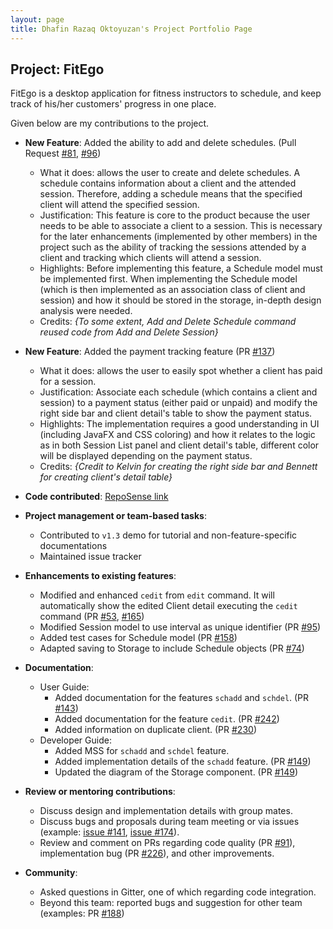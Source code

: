 ```yaml
---
layout: page
title: Dhafin Razaq Oktoyuzan's Project Portfolio Page
---
```


## Project: FitEgo

FitEgo is a desktop application for fitness instructors to schedule, and keep track of his/her customers' progress in one place.

Given below are my contributions to the project.

* **New Feature**: Added the ability to add and delete schedules. (Pull Request [#81](https://github.com/AY2021S1-CS2103T-T13-3/tp/pull/81), [#96](https://github.com/AY2021S1-CS2103T-T13-3/tp/pull/96))
  * What it does: allows the user to create and delete schedules. A schedule contains information about a client and the attended session. Therefore, adding a schedule means that the specified client will attend the specified session. 
  * Justification: This feature is core to the product because the user needs to be able to associate a client to a session. This is necessary for the later enhancements (implemented by other members) in the project such as the ability of tracking the sessions attended by a client and tracking which clients will attend a session.
  * Highlights: Before implementing this feature, a Schedule model must be implemented first. When implementing the Schedule model (which is then implemented as an association class of client and session) and how it should be stored in the storage, in-depth design analysis were needed.
  * Credits: *{To some extent, Add and Delete Schedule command reused code from Add and Delete Session}*

* **New Feature**: Added the payment tracking feature (PR [#137](https://github.com/AY2021S1-CS2103T-T13-3/tp/pull/137))
  * What it does: allows the user to easily spot whether a client has paid for a session.
  * Justification: Associate each schedule (which contains a client and session) to a payment status (either paid or unpaid) and modify the right side bar and client detail's table to show the payment status.
  * Highlights: The implementation requires a good understanding in UI (including JavaFX and CSS coloring) and how it relates to the logic as in both Session List panel and client detail's table, different color will be displayed depending on the payment status.
  * Credits: *{Credit to Kelvin for creating the right side bar and Bennett for creating client's detail table}*

* **Code contributed**: [RepoSense link](https://nus-cs2103-ay2021s1.github.io/tp-dashboard/#breakdown=true&search=&sort=groupTitle&sortWithin=title&since=2020-08-14&timeframe=commit&mergegroup=&groupSelect=groupByRepos&checkedFileTypes=docs~functional-code~test-code~other&tabOpen=true&tabType=authorship&tabAuthor=dhafinrazaq&tabRepo=AY2021S1-CS2103T-T13-3%2Ftp%5Bmaster%5D&authorshipIsMergeGroup=false&authorshipFileTypes=test-code)

* **Project management or team-based tasks**:
  * Contributed to `v1.3` demo for tutorial and non-feature-specific documentations
  * Maintained issue tracker

* **Enhancements to existing features**:
  * Modified and enhanced `cedit` from `edit` command. It will automatically show the edited Client detail executing the `cedit` command (PR [#53](https://github.com/AY2021S1-CS2103T-T13-3/tp/pull/53), [\#165](https://github.com/AY2021S1-CS2103T-T13-3/tp/pull/165))
  * Modified Session model to use interval as unique identifier (PR [#95](https://github.com/AY2021S1-CS2103T-T13-3/tp/pull/95))
  * Added test cases for Schedule model (PR [#158](https://github.com/AY2021S1-CS2103T-T13-3/tp/pull/158))
  * Adapted saving to Storage to include Schedule objects (PR [#74](https://github.com/AY2021S1-CS2103T-T13-3/tp/pull/74))

* **Documentation**:
  * User Guide:
    * Added documentation for the features `schadd` and `schdel`. (PR [\#143](https://github.com/AY2021S1-CS2103T-T13-3/tp/pull/143))
    * Added documentation for the feature `cedit`. (PR [\#242](https://github.com/AY2021S1-CS2103T-T13-3/tp/pull/242))
    * Added information on duplicate client. (PR [\#230](https://github.com/AY2021S1-CS2103T-T13-3/tp/pull/230))
  * Developer Guide:
    * Added MSS for `schadd` and `schdel` feature.
    * Added implementation details of the `schadd` feature. (PR [\#149](https://github.com/AY2021S1-CS2103T-T13-3/tp/pull/149))
    * Updated the diagram of the Storage component. (PR [\#149](https://github.com/AY2021S1-CS2103T-T13-3/tp/pull/149))

* **Review or mentoring contributions**:
  * Discuss design and implementation details with group mates.
  * Discuss bugs and proposals during team meeting or via issues (example: [issue \#141](https://github.com/AY2021S1-CS2103T-T13-3/tp/issues/141), [issue \#174](https://github.com/AY2021S1-CS2103T-T13-3/tp/issues/174)).
  * Review and comment on PRs regarding code quality (PR [#91](https://github.com/AY2021S1-CS2103T-T13-3/tp/pull/91)), implementation bug (PR [#226](https://github.com/AY2021S1-CS2103T-T13-3/tp/pull/226)), and other improvements.

* **Community**:
  * Asked questions in Gitter, one of which regarding code integration.
  * Beyond this team: reported bugs and suggestion for other team (examples: PR [#188](https://github.com/AY2021S1-CS2103T-W17-3/tp/issues/188))


